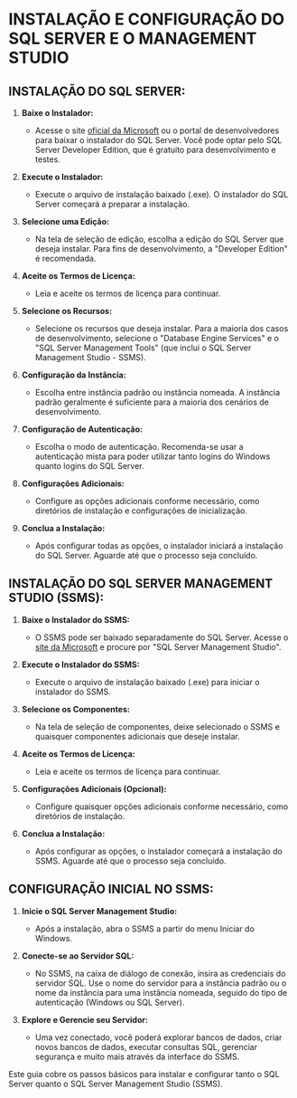 # INSTALAÇÃO E CONFIGURAÇÃO DO SQL SERVER E O MANAGEMENT STUDIO
## INSTALAÇÃO DO SQL SERVER:
1. **Baixe o Instalador:**
   - Acesse o site [oficial da Microsoft](https://www.microsoft.com/pt-br/sql-server/sql-server-downloads) ou o portal de desenvolvedores para baixar o instalador do SQL Server. Você pode optar pelo SQL Server Developer Edition, que é gratuito para desenvolvimento e testes.

2. **Execute o Instalador:**
   - Execute o arquivo de instalação baixado (.exe). O instalador do SQL Server começará a preparar a instalação.

3. **Selecione uma Edição:**
   - Na tela de seleção de edição, escolha a edição do SQL Server que deseja instalar. Para fins de desenvolvimento, a "Developer Edition" é recomendada.

4. **Aceite os Termos de Licença:**
   - Leia e aceite os termos de licença para continuar.

5. **Selecione os Recursos:**
   - Selecione os recursos que deseja instalar. Para a maioria dos casos de desenvolvimento, selecione o "Database Engine Services" e o "SQL Server Management Tools" (que inclui o SQL Server Management Studio - SSMS).

6. **Configuração da Instância:**
   - Escolha entre instância padrão ou instância nomeada. A instância padrão geralmente é suficiente para a maioria dos cenários de desenvolvimento.

7. **Configuração de Autenticação:**
   - Escolha o modo de autenticação. Recomenda-se usar a autenticação mista para poder utilizar tanto logins do Windows quanto logins do SQL Server.

8. **Configurações Adicionais:**
   - Configure as opções adicionais conforme necessário, como diretórios de instalação e configurações de inicialização.

9. **Conclua a Instalação:**
   - Após configurar todas as opções, o instalador iniciará a instalação do SQL Server. Aguarde até que o processo seja concluído.

## INSTALAÇÃO DO SQL SERVER MANAGEMENT STUDIO (SSMS):
1. **Baixe o Instalador do SSMS:**
   - O SSMS pode ser baixado separadamente do SQL Server. Acesse o [site da Microsoft](https://learn.microsoft.com/pt-br/sql/ssms/download-sql-server-management-studio-ssms?view=sql-server-ver16) e procure por "SQL Server Management Studio".

2. **Execute o Instalador do SSMS:**
   - Execute o arquivo de instalação baixado (.exe) para iniciar o instalador do SSMS.

3. **Selecione os Componentes:**
   - Na tela de seleção de componentes, deixe selecionado o SSMS e quaisquer componentes adicionais que deseje instalar.

4. **Aceite os Termos de Licença:**
   - Leia e aceite os termos de licença para continuar.

5. **Configurações Adicionais (Opcional):**
   - Configure quaisquer opções adicionais conforme necessário, como diretórios de instalação.

6. **Conclua a Instalação:**
   - Após configurar as opções, o instalador começará a instalação do SSMS. Aguarde até que o processo seja concluído.

## CONFIGURAÇÃO INICIAL NO SSMS:
1. **Inicie o SQL Server Management Studio:**
   - Após a instalação, abra o SSMS a partir do menu Iniciar do Windows.

2. **Conecte-se ao Servidor SQL:**
   - No SSMS, na caixa de diálogo de conexão, insira as credenciais do servidor SQL. Use o nome do servidor para a instância padrão ou o nome da instância para uma instância nomeada, seguido do tipo de autenticação (Windows ou SQL Server).

3. **Explore e Gerencie seu Servidor:**
   - Uma vez conectado, você poderá explorar bancos de dados, criar novos bancos de dados, executar consultas SQL, gerenciar segurança e muito mais através da interface do SSMS.

Este guia cobre os passos básicos para instalar e configurar tanto o SQL Server quanto o SQL Server Management Studio (SSMS). 
